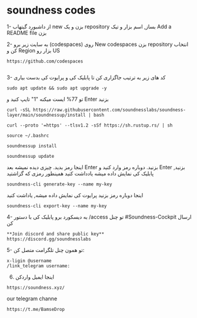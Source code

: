 # **soundness codes**


1- از داشبورد گیتهاب new بزن و یک repository بساز, اسم بزار و تیک Add a README file بزن

2- به سایت زیر برو (codespaces) روی New codespaces بزن repository انتخاب کن و Region بزار رو US 
```
https://github.com/codespaces
```

```
```
3- کد های زیر به ترتیب جاگزاری کن تا پابلیک کی و پرایوت کی بدست بیاری
```
sudo apt update && sudo apt upgrade -y
```
 تو 77% ایست میکنه "1" تایپ کنید و Enter بزنید 
```
curl -sSL https://raw.githubusercontent.com/soundnesslabs/soundness-layer/main/soundnessup/install | bash
```
```
curl --proto '=https' --tlsv1.2 -sSf https://sh.rustup.rs/ | sh
```
```
source ~/.bashrc
```
```
soundnessup install
```
```
soundnessup update
```
 اینجا رمز بدید. چیزی دیده نمیشه بعد Enter بزنید. دوباره رمز وارد کنید و Enter بزنید, پابلیک کی نمایش داده میشه یادداشت کنید همینطور رمزی که گزاشتید

```
soundness-cli generate-key --name my-key
```

اینجا دوباره رمز بزنید پرایوت کی نمایش داده میشه, یاداشت کنید
```
soundness-cli export-key --name my-key
```

4- به دیسکورد برو پابلیک کی با دستور /access تو چنل #Soundness-Cockpit ارسال کن
```
**Join discord and share public key**
https://discord.gg/soundnesslabs
```

5- تو همون چنل تلگرامت متصل کن:
```
x-ligin @username
/link_telegram username:
```

6. اینجا ایمیل واردکن
```
https://soundness.xyz/
```

our telegram channe
```
https://t.me/BamseDrop
```
